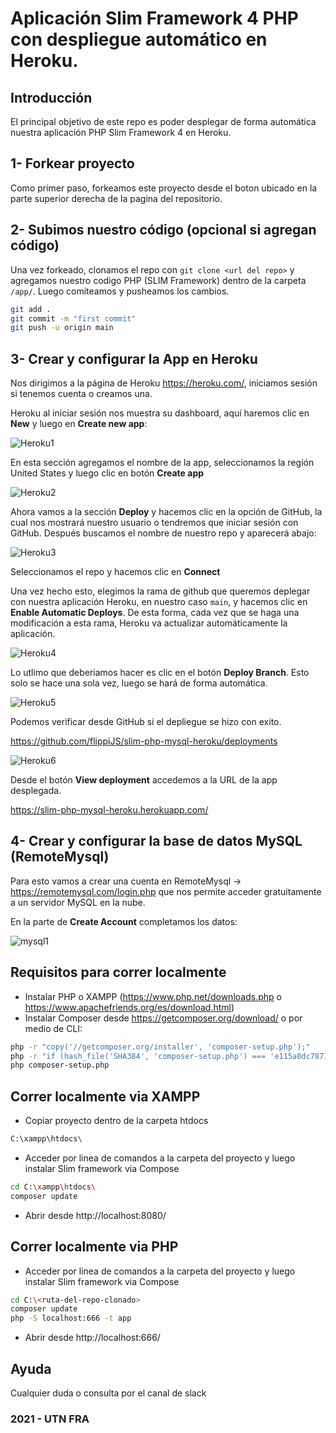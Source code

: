 Aplicación Slim Framework 4 PHP con despliegue automático en Heroku.
==============================

## Introducción
El principal objetivo de este repo es poder desplegar de forma automática nuestra aplicación PHP Slim Framework 4 en Heroku.

## 1- Forkear proyecto
Como primer paso, forkeamos este proyecto desde el boton ubicado en la parte superior derecha de la pagina del repositorio.

## 2- Subimos nuestro código (opcional si agregan código)
Una vez forkeado, clonamos el repo con `git clone <url del repo>` y agregamos nuestro codigo PHP (SLIM Framework) dentro de la carpeta `/app/`.
Luego comiteamos y pusheamos los cambios.

```sh
git add .
git commit -m "first commit"
git push -u origin main
```

## 3- Crear y configurar la App en Heroku

Nos dirigimos a la página de Heroku https://heroku.com/, iniciamos sesión si tenemos cuenta o creamos una.

Heroku al iniciar sesión nos muestra su dashboard, aquí haremos clic en **New** y luego en **Create new app**:

![Heroku1](https://i.ibb.co/MVTSH69/heroku1.png)

En esta sección agregamos el nombre de la app, seleccionamos la región United States y luego clic en botón **Create app**

![Heroku2](https://i.ibb.co/TwPJnrW/heroku2.png)

Ahora vamos a la sección **Deploy** y hacemos clic en la opción de GitHub, la cual nos mostrará nuestro usuario o tendremos que iniciar sesión con GitHub. Después   buscamos el nombre de nuestro repo y aparecerá abajo:

![Heroku3](https://i.ibb.co/vZjZgD6/heroku3.png)

Seleccionamos el repo y hacemos clic en **Connect**

Una vez hecho esto, elegimos la rama de github que queremos deplegar con nuestra aplicación Heroku, en nuestro caso `main`, y hacemos clic en **Enable Automatic Deploys**. De esta forma, cada vez que se haga una modificación a esta rama, Heroku va actualizar automáticamente la aplicación.

![Heroku4](https://i.ibb.co/d0z1NWv/heroku4.png)

Lo utlimo que deberiamos hacer es clic en el botón **Deploy Branch**. Esto solo se hace una sola vez, luego se hará de forma automática.

![Heroku5](https://i.ibb.co/sVYwVZx/heroku5.png)

Podemos verificar desde GitHub si el depliegue se hizo con exito. 

https://github.com/flippiJS/slim-php-mysql-heroku/deployments

![Heroku6](https://i.ibb.co/K95j3fp/heroku6.png)

Desde el botón **View deployment** accedemos a la URL de la app desplegada.

https://slim-php-mysql-heroku.herokuapp.com/

## 4- Crear y configurar la base de datos MySQL (RemoteMysql)

Para esto vamos a crear una cuenta en RemoteMysql -> https://remotemysql.com/login.php que nos permite acceder gratuitamente a un servidor MySQL en la nube. 

En la parte de **Create Account** completamos los datos:

![mysql1](https://i.ibb.co/rbZ7VXw/Screenshot-at-Mar-29-19-41-04.png)

## Requisitos para correr localmente

- Instalar PHP o XAMPP (https://www.php.net/downloads.php o https://www.apachefriends.org/es/download.html)
- Instalar Composer desde https://getcomposer.org/download/ o por medio de CLI:

```sh
php -r "copy('//getcomposer.org/installer', 'composer-setup.php');"
php -r "if (hash_file('SHA384', 'composer-setup.php') === 'e115a8dc7871f15d853148a7fbac7da27d6c0030b848d9b3dc09e2a0388afed865e6a3d6b3c0fad45c48e2b5fc1196ae') { echo 'Installer verified'; } else { echo 'Installer corrupt'; unlink('composer-setup.php'); } echo PHP_EOL;"
php composer-setup.php
```

## Correr localmente via XAMPP

- Copiar proyecto dentro de la carpeta htdocs

```sh
C:\xampp\htdocs\
```
- Acceder por linea de comandos a la carpeta del proyecto y luego instalar Slim framework via Compose

```sh
cd C:\xampp\htdocs\
composer update
```

- Abrir desde http://localhost:8080/

## Correr localmente via PHP

- Acceder por linea de comandos a la carpeta del proyecto y luego instalar Slim framework via Compose

```sh
cd C:\<ruta-del-repo-clonado>
composer update
php -S localhost:666 -t app
```

- Abrir desde http://localhost:666/

## Ayuda
Cualquier duda o consulta por el canal de slack

### 2021 - UTN FRA
